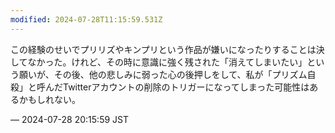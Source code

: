 ```yaml
---
modified: 2024-07-28T11:15:59.531Z
---
```


<p>この経験のせいでプリリズやキンプリという作品が嫌いになったりすることは決してなかった。けれど、その時に意識に強く残された「消えてしまいたい」という願いが、その後、他の悲しみに弱った心の後押しをして、私が「プリズム自殺」と呼んだTwitterアカウントの削除のトリガーになってしまった可能性はあるかもしれない。</p>

&mdash; 2024-07-28 20:15:59 JST

<!-- Original URL: https://mastodon.social/@sakuramochi0/112863829002269680-->
